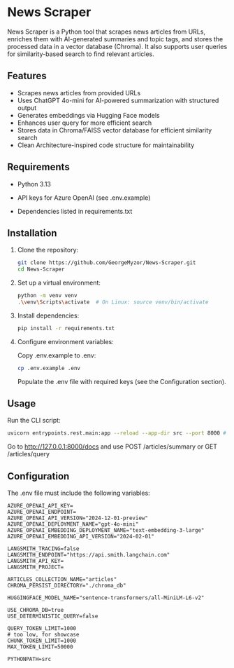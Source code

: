 # News Scraper

News Scraper is a Python tool that scrapes news articles from URLs, enriches them with AI-generated summaries and topic tags, and stores the processed data in a vector database (Chroma). It also supports user queries for similarity-based search to find relevant articles.

## Features

- Scrapes news articles from provided URLs  
- Uses ChatGPT 4o-mini for AI-powered summarization with structured output  
- Generates embeddings via Hugging Face models
- Enhances user query for more efficient search
- Stores data in Chroma/FAISS vector database for efficient similarity search  
- Clean Architecture-inspired code structure for maintainability  

## Requirements
- Python 3.13

- API keys for Azure OpenAI (see .env.example)

- Dependencies listed in requirements.txt
  
## Installation

1. Clone the repository:
   ```bash
   git clone https://github.com/GeorgeMyzor/News-Scraper.git
   cd News-Scraper
   ```
   
2. Set up a virtual environment:
   ```bash
   python -m venv venv
   .\venv\Scripts\activate  # On Linux: source venv/bin/activate
   ```
   
3. Install dependencies:
   ```bash
   pip install -r requirements.txt
   ```
   
4. Configure environment variables:

   Copy .env.example to .env:
   ```bash
   cp .env.example .env
   ```
   Populate the .env file with required keys (see the Configuration section).

## Usage
   Run the CLI script:

  ```bash
  uvicorn entrypoints.rest.main:app --reload --app-dir src --port 8000 # Change port if already in use
  ```

  Go to http://127.0.0.1:8000/docs and use POST /articles/summary or GET /articles/query

## Configuration
The .env file must include the following variables:
```env
AZURE_OPENAI_API_KEY=
AZURE_OPENAI_ENDPOINT=
AZURE_OPENAI_API_VERSION="2024-12-01-preview"
AZURE_OPENAI_DEPLOYMENT_NAME="gpt-4o-mini"
AZURE_OPENAI_EMBEDDING_DEPLOYMENT_NAME="text-embedding-3-large"
AZURE_OPENAI_EMBEDDING_API_VERSION="2024-02-01"

LANGSMITH_TRACING=false
LANGSMITH_ENDPOINT="https://api.smith.langchain.com"
LANGSMITH_API_KEY=
LANGSMITH_PROJECT=

ARTICLES_COLLECTION_NAME="articles"
CHROMA_PERSIST_DIRECTORY="./chroma_db"

HUGGINGFACE_MODEL_NAME="sentence-transformers/all-MiniLM-L6-v2"

USE_CHROMA_DB=true
USE_DETERMINISTIC_QUERY=false

QUERY_TOKEN_LIMIT=1000
# too low, for showcase
CHUNK_TOKEN_LIMIT=1000 
MAX_TOKEN_LIMIT=50000

PYTHONPATH=src
```

